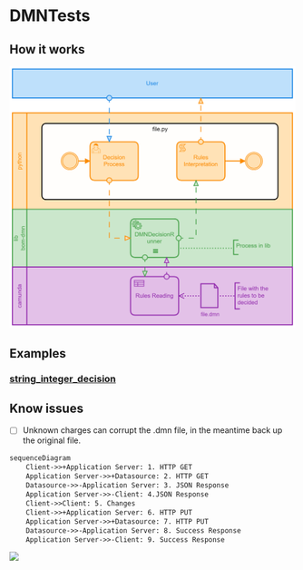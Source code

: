 # DMNTests


## How it works
![process.png](https://raw.githubusercontent.com/GiovaniPM/DMNTests/main/process.png)

## Examples

### [string_integer_decision](https://github.com/GiovaniPM/DMNTests/blob/main/string_integer_decision.md)

## Know issues
- [ ] Unknown charges can corrupt the .dmn file, in the meantime back up the original file.

```mermaid
sequenceDiagram
    Client->>+Application Server: 1. HTTP GET
    Application Server->>+Datasource: 2. HTTP GET
    Datasource->>-Application Server: 3. JSON Response
    Application Server->>-Client: 4.JSON Response
    Client->>Client: 5. Changes
    Client->>+Application Server: 6. HTTP PUT
    Application Server->>+Datasource: 7. HTTP PUT
    Datasource->>-Application Server: 8. Success Response
    Application Server->>-Client: 9. Success Response
```

[![](https://mermaid.ink/img/eyJjb2RlIjoic2VxdWVuY2VEaWFncmFtXG4gICAgQ2xpZW50LT4-K0FwcGxpY2F0aW9uIFNlcnZlcjogMS4gSFRUUCBHRVRcbiAgICBBcHBsaWNhdGlvbiBTZXJ2ZXItPj4rRGF0YXNvdXJjZTogMi4gSFRUUCBHRVRcbiAgICBEYXRhc291cmNlLT4-LUFwcGxpY2F0aW9uIFNlcnZlcjogMy4gSlNPTiBSZXNwb25zZVxuICAgIEFwcGxpY2F0aW9uIFNlcnZlci0-Pi1DbGllbnQ6IDQuSlNPTiBSZXNwb25zZVxuICAgIENsaWVudC0-PkNsaWVudDogNS4gQ2hhbmdlc1xuICAgIENsaWVudC0-PitBcHBsaWNhdGlvbiBTZXJ2ZXI6IDYuIEhUVFAgUFVUXG4gICAgQXBwbGljYXRpb24gU2VydmVyLT4-K0RhdGFzb3VyY2U6IDcuIEhUVFAgUFVUXG4gICAgRGF0YXNvdXJjZS0-Pi1BcHBsaWNhdGlvbiBTZXJ2ZXI6IDguIFN1Y2Nlc3MgUmVzcG9uc2VcbiAgICBBcHBsaWNhdGlvbiBTZXJ2ZXItPj4tQ2xpZW50OiA5LiBTdWNjZXNzIFJlc3BvbnNlIiwibWVybWFpZCI6eyJ0aGVtZSI6ImRlZmF1bHQifSwidXBkYXRlRWRpdG9yIjpmYWxzZX0)](https://mermaid-js.github.io/mermaid-live-editor/#/edit/eyJjb2RlIjoic2VxdWVuY2VEaWFncmFtXG4gICAgQ2xpZW50LT4-K0FwcGxpY2F0aW9uIFNlcnZlcjogMS4gSFRUUCBHRVRcbiAgICBBcHBsaWNhdGlvbiBTZXJ2ZXItPj4rRGF0YXNvdXJjZTogMi4gSFRUUCBHRVRcbiAgICBEYXRhc291cmNlLT4-LUFwcGxpY2F0aW9uIFNlcnZlcjogMy4gSlNPTiBSZXNwb25zZVxuICAgIEFwcGxpY2F0aW9uIFNlcnZlci0-Pi1DbGllbnQ6IDQuSlNPTiBSZXNwb25zZVxuICAgIENsaWVudC0-PkNsaWVudDogNS4gQ2hhbmdlc1xuICAgIENsaWVudC0-PitBcHBsaWNhdGlvbiBTZXJ2ZXI6IDYuIEhUVFAgUFVUXG4gICAgQXBwbGljYXRpb24gU2VydmVyLT4-K0RhdGFzb3VyY2U6IDcuIEhUVFAgUFVUXG4gICAgRGF0YXNvdXJjZS0-Pi1BcHBsaWNhdGlvbiBTZXJ2ZXI6IDguIFN1Y2Nlc3MgUmVzcG9uc2VcbiAgICBBcHBsaWNhdGlvbiBTZXJ2ZXItPj4tQ2xpZW50OiA5LiBTdWNjZXNzIFJlc3BvbnNlIiwibWVybWFpZCI6eyJ0aGVtZSI6ImRlZmF1bHQifSwidXBkYXRlRWRpdG9yIjpmYWxzZX0)